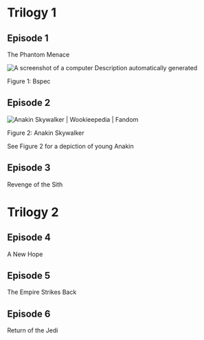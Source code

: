 # Trilogy 1

## Episode 1

The Phantom Menace

![A screenshot of a computer Description automatically generated](/content/output/9b12829b-8b1c-4c12-95f6-503fac961f1f/media/image1.png)

Figure 1: Bspec

## Episode 2

![Anakin Skywalker \| Wookieepedia \| Fandom](/content/output/9b12829b-8b1c-4c12-95f6-503fac961f1f/media/image2.png)

Figure 2: Anakin Skywalker

See Figure 2 for a depiction of young Anakin

## Episode 3

Revenge of the Sith

# Trilogy 2

## Episode 4

A New Hope

## Episode 5

The Empire Strikes Back

## Episode 6

Return of the Jedi
